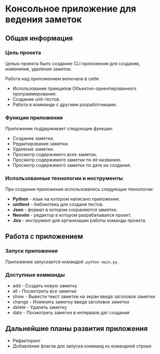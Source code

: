 # Консольное приложение для ведения заметок

## Общая информация

### Цель проекта

Целью проекта было создание CLI приложения для создания, изменения, удаления заметок.

Работа над приложением включала в себя:

- Использование принципов Объектно-ориентированного программирования.
- Создание unit-тестов.
- Работа в комманде с другими разработчиками.

### Функции приложения

Приложение поддерживает следующие функции:

- Создание заметки.
- Редактирование заметки.
- Удаление заметки.
- Просмотр содержимого всех заметок.
- Просмотр содержимого заметки по её названию.
- Просмотр содержимого заметок по дате их создания.

### Использованные технологии и инструменты

При создании приложения использовались следующие технологии:

- **Python** - язык на котором написано приложение.
- **unittest** - библиотека для созданя тестов.
- **Json** - формат в котором сохраняются заметки.
- **Neovim** - редактор в котором разрабатывался проект.
- **Jira** - инструмент для организации работы команды проекта.

## Работа с приложением

### Запуск приложения

Приложение запускается командой: `python main.py`.

### Доступные комманды

- add - Создать новую заметку
- all - Посмотреть все заметки
- show - Вывести текст заметки на экран введя заголовок заметки
- change - Изменить заметку введя заголовок заметки
- delete - Удалить заметку
- date - Посмотреть заметки в интервале дат создания

## Дальнейшие планы развития приложения

- Рефакторинг
- Добавление флагов для запуска комманд из командной строки

